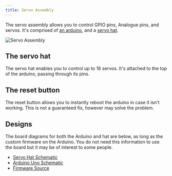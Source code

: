 ```yaml
---
title: Servo Assembly
---
```


The servo assembly allows you to control GPIO pins, Analogue pins, and servos. It's comprised of [an arduino](https://store.arduino.cc/arduino-uno-rev3), and a [servo hat](https://learn.adafruit.com/adafruit-16-channel-pwm-slash-servo-shield).

![Servo Assembly](/img/kit/servo-assembly.jpg?width=30pc)

## The servo hat
The servo hat enables you to control up to 16 servos. It's attached to the top of the arduino, passing through its pins.

## The reset button
The reset button allows you to instantly reboot the arduino in case it isn't working. This is not a guaranteed fix, however may solve the problem.


## Designs
The board diagrams for both the Arduino and hat are below, as long as the custom firmware on the Arduino. You do not need this information to use the board but it may be of interest to some people.

- [Servo Hat Schematic](https://cdn-learn.adafruit.com/assets/assets/000/036/269/original/adafruit_products_schem.png)
- [Arduino Uno Schematic](https://www.arduino.cc/en/uploads/Main/Arduino_Uno_Rev3-schematic.pdf)
- [Firmware Source](https://github.com/sourcebots/servo-firmware)
